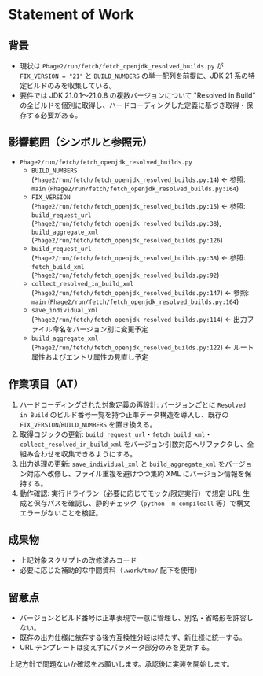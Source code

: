 # Statement of Work

## 背景
- 現状は `Phage2/run/fetch/fetch_openjdk_resolved_builds.py` が `FIX_VERSION = "21"` と `BUILD_NUMBERS` の単一配列を前提に、JDK 21 系の特定ビルドのみを収集している。
- 要件では JDK 21.0.1〜21.0.8 の複数バージョンについて "Resolved in Build" の全ビルドを個別に取得し、ハードコーディングした定義に基づき取得・保存する必要がある。

## 影響範囲（シンボルと参照元）
- `Phage2/run/fetch/fetch_openjdk_resolved_builds.py`
  - `BUILD_NUMBERS` (`Phage2/run/fetch/fetch_openjdk_resolved_builds.py:14`) ← 参照: `main` (`Phage2/run/fetch/fetch_openjdk_resolved_builds.py:164`)
  - `FIX_VERSION` (`Phage2/run/fetch/fetch_openjdk_resolved_builds.py:15`) ← 参照: `build_request_url` (`Phage2/run/fetch/fetch_openjdk_resolved_builds.py:38`), `build_aggregate_xml` (`Phage2/run/fetch/fetch_openjdk_resolved_builds.py:126`)
  - `build_request_url` (`Phage2/run/fetch/fetch_openjdk_resolved_builds.py:38`) ← 参照: `fetch_build_xml` (`Phage2/run/fetch/fetch_openjdk_resolved_builds.py:92`)
  - `collect_resolved_in_build_xml` (`Phage2/run/fetch/fetch_openjdk_resolved_builds.py:147`) ← 参照: `main` (`Phage2/run/fetch/fetch_openjdk_resolved_builds.py:164`)
  - `save_individual_xml` (`Phage2/run/fetch/fetch_openjdk_resolved_builds.py:114`) ← 出力ファイル命名をバージョン別に変更予定
  - `build_aggregate_xml` (`Phage2/run/fetch/fetch_openjdk_resolved_builds.py:122`) ← ルート属性およびエントリ属性の見直し予定

## 作業項目（AT）
1. ハードコーディングされた対象定義の再設計: バージョンごとに `Resolved in Build` のビルド番号一覧を持つ正準データ構造を導入し、既存の `FIX_VERSION`/`BUILD_NUMBERS` を置き換える。
2. 取得ロジックの更新: `build_request_url`・`fetch_build_xml`・`collect_resolved_in_build_xml` をバージョン引数対応へリファクタし、全組み合わせを収集できるようにする。
3. 出力処理の更新: `save_individual_xml` と `build_aggregate_xml` をバージョン対応へ改修し、ファイル重複を避けつつ集約 XML にバージョン情報を保持する。
4. 動作確認: 実行ドライラン（必要に応じてモック/限定実行）で想定 URL 生成と保存パスを確認し、静的チェック（`python -m compileall` 等）で構文エラーがないことを検証。

## 成果物
- 上記対象スクリプトの改修済みコード
- 必要に応じた補助的な中間資料（`.work/tmp/` 配下を使用）

## 留意点
- バージョンとビルド番号は正準表現で一意に管理し、別名・省略形を許容しない。
- 既存の出力仕様に依存する後方互換性分岐は持たず、新仕様に統一する。
- URL テンプレートは変えずにパラメータ部分のみを更新する。

上記方針で問題ないか確認をお願いします。承認後に実装を開始します。

